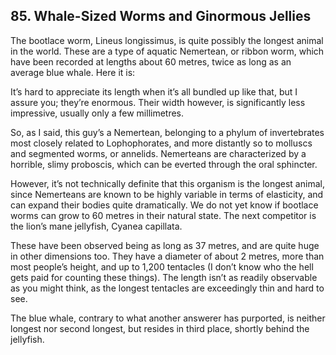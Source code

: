 
## 85. Whale-Sized Worms and Ginormous Jellies

The bootlace worm, Lineus longissimus, is quite possibly the longest animal in the world. These are a type of aquatic Nemertean, or ribbon worm, which have been recorded at lengths about 60 metres, twice as long as an average blue whale. Here it is:

It’s hard to appreciate its length when it’s all bundled up like that, but I assure you; they’re enormous. Their width however, is significantly less impressive, usually only a few millimetres.

So, as I said, this guy’s a Nemertean, belonging to a phylum of invertebrates most closely related to Lophophorates, and more distantly so to molluscs and segmented worms, or annelids. Nemerteans are characterized by a horrible, slimy proboscis, which can be everted through the oral sphincter.

However, it’s not technically definite that this organism is the longest animal, since Nemerteans are known to be highly variable in terms of elasticity, and can expand their bodies quite dramatically. We do not yet know if bootlace worms can grow to 60 metres in their natural state. The next competitor is the lion’s mane jellyfish, Cyanea capillata.

These have been observed being as long as 37 metres, and are quite huge in other dimensions too. They have a diameter of about 2 metres, more than most people’s height, and up to 1,200 tentacles (I don’t know who the hell gets paid for counting these things). The length isn’t as readily observable as you might think, as the longest tentacles are exceedingly thin and hard to see.

The blue whale, contrary to what another answerer has purported, is neither longest nor second longest, but resides in third place, shortly behind the jellyfish.

